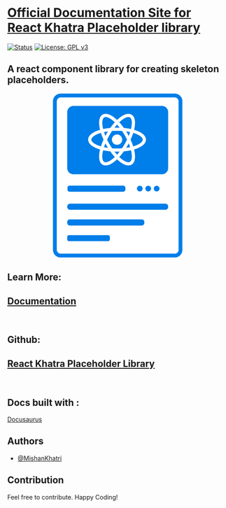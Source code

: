 # [Official Documentation Site for React Khatra Placeholder library](https://mishankhatri.github.io/react-khatra-placeholder-docs)

[![Status](https://img.shields.io/badge/status-active-success.svg)]()
[![License: GPL v3](https://img.shields.io/badge/License-MIT-blue.svg)]()

## A react component library for creating skeleton placeholders.

<p align="center">
 <img width=auto height=auto src="./static/img/showLogo.png" alt="#">
</p>

## Learn More:

## [Documentation ](https://github.com/Mishankhatri/react-khatra-placeholder)

<br/>

## Github:

## [React Khatra Placeholder Library ](https://github.com/Mishankhatri/react-khatra-placeholder)

<br/>

## Docs built with :

[Docusaurus](https://docusaurus.io/)

## Authors

- [@MishanKhatri](https://github.com/Mishankhatri)

## Contribution

Feel free to contribute. Happy Coding!
